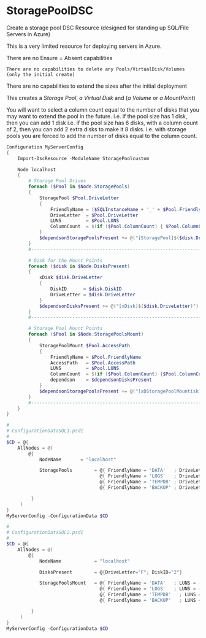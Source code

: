 # StoragePoolDSC
Create a storage pool DSC Resource (designed for standing up SQL/File Servers in Azure)

This is a very limited resource for deploying servers in Azure. 

There are no Ensure = Absent capabilities

    There are no capabilities to delete any Pools/VirtualDisk/Volumes (only the initial create)

There are no capabilities to extend the sizes after the initial deployment

This creates a *Storage Pool*, *a Virtual Disk* and (*a Volume* or *a MountPoint*)

You will want to select a column count equal to the number of disks that you may want to extend the pool in the future.
i.e. if the pool size has 1 disk, then you can add 1 disk
i.e. if the pool size has 6 disks, with a column count of 2, then you can add 2 extra disks to make it 8 disks.
i.e. with storage pools you are forced to add the number of disks equal to the column count.

```` PowerShell
Configuration MyServerConfig
{
    Import-DscResource -ModuleName StoragePoolcustom

    Node localhost
    {
        # Storage Pool Drives
        foreach ($Pool in $Node.StoragePools)
        {
            StoragePool $Pool.DriveLetter
            {
                FriendlyName = ($SQLInstanceName + '_' + $Pool.FriendlyName)
                DriveLetter  = $Pool.DriveLetter
                LUNS         = $Pool.LUNS
                ColumnCount  = $(if ($Pool.ColumnCount) { $Pool.ColumnCount } else { 0 })
            }
            $dependsonStoragePoolsPresent += @("[StoragePool]$($disk.DriveLetter)"
        }
        #------------------------------------------------------------------

        # Disk for the Mount Points
        foreach ($disk in $Node.DisksPresent)
        {
            xDisk $disk.DriveLetter
            {
                DiskID      = $disk.DiskID
                DriveLetter = $disk.DriveLetter
            }
            $dependsonDisksPresent += @("[xDisk]$($disk.DriveLetter)")
        }
        #------------------------------------------------------------------

        # Storage Pool Mount Points
        foreach ($Pool in $Node.StoragePoolsMount)
        {
            StoragePoolMount $Pool.AccessPath
            {
                FriendlyName = $Pool.FriendlyName
                AccessPath   = $Pool.AccessPath
                LUNS         = $Pool.LUNS
                ColumnCount  = $(if ($Pool.ColumnCount) {$Pool.ColumnCount} else {0})
                dependson    = $dependsonDisksPresent
            }
            $dependsonStoragePoolsPresent += @("[xDStoragePoolMountisk]$($disk.AccessPath)")
        }
        #------------------------------------------------------------------
    }
}
````

```` PowerShell
#
# ConfigurationDataSQL1.psd1
#
$CD = @{
    AllNodes = @(
        @{
            NodeName       = "localhost"

            StoragePools        = @{ FriendlyName = 'DATA'   ; DriveLetter = 'F' ; LUNS = (0,1,2,3);ColumnCount = 2},
                                  @{ FriendlyName = 'LOGS'   ; DriveLetter = 'G' ; LUNS = (8)},
                                  @{ FriendlyName = 'TEMPDB' ; DriveLetter = 'H' ; LUNS = (12)},
                                  @{ FriendlyName = 'BACKUP' ; DriveLetter = 'I' ; LUNS = (15)}

         }
     )
}
MyServerConfig -ConfigurationData $CD
````

```` PowerShell
#
# ConfigurationDataSQL2.psd1
#
$CD = @{
    AllNodes = @(
        @{
            NodeName            = "localhost"

            DisksPresent        = @{DriveLetter="F"; DiskID="2"}

            StoragePoolsMount   = @{ FriendlyName = 'DATA'   ; LUNS = (1, 2, 3, 4) ; AccessPath = 'F:\DATA'; ColumnCount = 2},
                                  @{ FriendlyName = 'LOGS'   ; LUNS = (8)     ; AccessPath = 'F:\LOGS'},
                                  @{ FriendlyName = 'TEMPDB'   ; LUNS = (12) ; AccessPath = 'F:\TEMPDB'},
                                  @{ FriendlyName = 'BACKUP'   ; LUNS = (15) ; AccessPath = 'F:\BACKUP'}

         }
     )
}
MyServerConfig -ConfigurationData $CD
````
